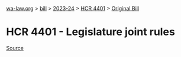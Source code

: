 [wa-law.org](/) > [bill](/bill/) > [2023-24](/bill/2023-24/) > [HCR 4401](/bill/2023-24/hcr/4401/) > [Original Bill](/bill/2023-24/hcr/4401/1/)

# HCR 4401 - Legislature joint rules

[Source](http://lawfilesext.leg.wa.gov/biennium/2023-24/Pdf/Bills/House%20Concurrent%20Resolutions/4401.pdf)
